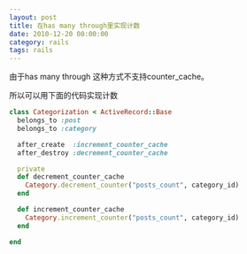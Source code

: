 ```yaml
---
layout: post
title: 在has many through里实现计数
date: 2010-12-20 00:00:00
category: rails
tags: rails
---
```

由于has many  through 这种方式不支持counter_cache。

所以可以用下面的代码实现计数

```ruby
class Categorization < ActiveRecord::Base
  belongs_to :post
  belongs_to :category

  after_create  :increment_counter_cache
  after_destroy :decrement_counter_cache

  private
  def decrement_counter_cache
    Category.decrement_counter("posts_count", category_id)
  end

  def increment_counter_cache
    Category.increment_counter("posts_count", category_id)
  end

end
```